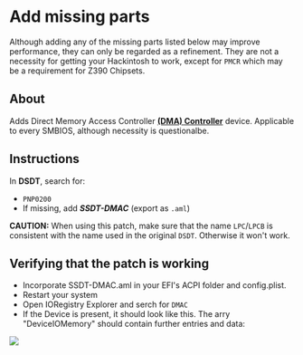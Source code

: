 # Add missing parts
Although adding any of the missing parts listed below may improve performance, they can only be regarded as a refinement. They are not a necessity for getting your Hackintosh to work, except for `PMCR` which may be a requirement for Z390 Chipsets.

## About
Adds Direct Memory Access Controller [**(DMA) Controller**](https://binaryterms.com/direct-memory-access-dma.html) device. Applicable to every SMBIOS, although necessity is questionalbe.

## Instructions

In **DSDT**, search for:

- `PNP0200`
-  If missing, add ***SSDT-DMAC*** (export as `.aml`) 

**CAUTION:** When using this patch, make sure that the name `LPC`/`LPCB` is consistent with the name used in the original `DSDT`. Otherwise it won't work.

## Verifying that the patch is working
- Incorporate SSDT-DMAC.aml in your EFI's ACPI folder and config.plist.
- Restart your system 
- Open IORegistry Explorer and serch for `DMAC`
- If the Device is present, it should look like this. The arry "DeviceIOMemory" should contain further entries and data:

![](/Users/kl45u5/Desktop/DMAC_present.png)